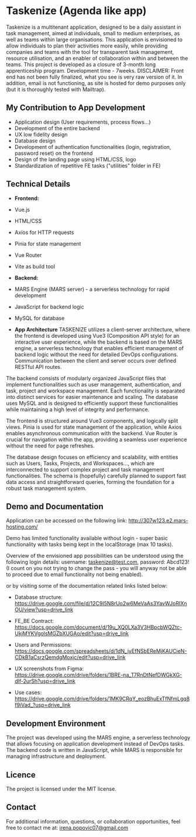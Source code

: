 # Taskenize (Agenda like app)
 Taskenize is a multitenant application, designed to be a daily assistant in task management, aimed at individuals, small to medium enterprises, as well as teams within large organisations. This application is envisioned to allow individuals to plan their activities more easily, while providing companies and teams with the tool for transparent task management, resource utilisation, and an enabler of collaboration within and between the teams.
 This project is developed as a closure of 3-month long apprenticeship program. Development time - 7weeks. 
 DISCLAIMER: Front end has not been fully finalized, what you see is very raw version of it. 
 In addition, email is not functioning, as site is hosted for demo purposes only (but it is thoroughly tested with Mailtrap).

## My Contribution to App Development
- Application design (User requirements, process flows...)
- Development of the entire backend 
- UX low fidelity design
- Database design
- Development of authentication functionalities (login, registration, password reset) on the frontend
- Design of the landing page using HTML/CSS, logo
- Standardization of repetitive FE tasks ("utilities" folder in FE)

## Technical Details

- **Frontend:**
 - Vue.js
 - HTML/CSS
 - Axios for HTTP requests
 - Pinia for state management
 - Vue Router
 - Vite as build tool


- **Backend:**
 - MARS Engine (MARS server) - a serverless technology for rapid development
 - JavaScript for backend logic
 - MySQL for database


- **App Architecture**
TASKENIZE utilizes a client-server architecture, where the frontend is developed using Vue3 (Composition API style) for an interactive user experience, while the backend is based on the MARS engine, a serverless technology that enables efficient management of backend logic without the need for detailed DevOps configurations. Communication between the client and server occurs over defined RESTful API routes.

The backend consists of modularly organized JavaScript files that implement functionalities such as user management, authentication, and task, project and workspace management. Each functionality is separated into distinct services for easier maintenance and scaling. The database uses MySQL and is designed to efficiently support these functionalities while maintaining a high level of integrity and performance.

The frontend is structured around Vue3 components, and logically split views. Pinia is used for state management of the application, while Axios enables asynchronous communication with the backend. Vue Router is crucial for navigation within the app, providing a seamless user experience without the need for page refreshes.

The database design focuses on efficiency and scalability, with entities such as Users, Tasks, Projects, and Workspaces..., which are interconnected to support complex project and task management functionalities. The schema is (hopefully) carefully planned to support fast data access and straightforward queries, forming the foundation for a robust task management system.


## Demo and Documentation
Application can be accessed on the following link: http://307w123.e2.mars-hosting.com/

Demo has limited functionality available without login - super basic functionality with tasks being kept in the localStorage (max 10 tasks).

Overview of the envisioned app possibilities can be understood using the following login details:
username: taskenize@test.com, password: Abcd123! (I count on you not trying to change the pass - you will anyway not be able to proceed due to email functionality not being enabled).

or by visiting some of the documentation related links listed below:

- Database structure:
https://drive.google.com/file/d/12C9I5N8rUo2w6MeVaAs3YavWJoRIXnOU/view?usp=drive_link

- FE_BE Contract:
https://docs.google.com/document/d/19u_XQ0LXa3V3HBpcbWQZtc-UkjMYKVgolsMGZbXUGAo/edit?usp=drive_link

- Users and Permissions:
https://docs.google.com/spreadsheets/d/1dN_jyEfNSbEReMjKAUCieN-CDkB1aCsrzQemdgMoxjc/edit?usp=drive_link

- UX screenshots from Figma:
https://drive.google.com/drive/folders/1BRE-na_T7RnDtNefDWGkXG-dlf-2urSh?usp=drive_link

- Use cases:
https://drive.google.com/drive/folders/1MK9CRqY_eozBhuExTfNfmLgq8f9iVad_?usp=drive_link


## Development Environment
The project was developed using the MARS engine, a serverless technology that allows focusing on application development instead of DevOps tasks. The backend code is written in JavaScript, while MARS is responsible for managing infrastructure and deployment.


## Licence
The project is licensed under the MIT license.

## Contact
For additional information, questions, or collaboration opportunities, feel free to contact me at: irena.popovic07@gmail.com
